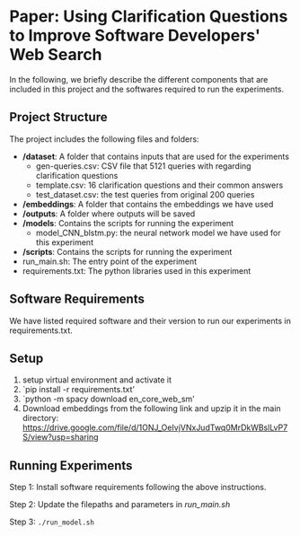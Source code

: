 # Paper: Using Clarification Questions to Improve Software Developers' Web Search
In the following, we briefly describe the different components that are included in this project and the softwares required to run the experiments.

## Project Structure
The project includes the following files and folders:

  - __/dataset__: A folder that contains inputs that are used for the experiments
	  - gen-queries.csv: CSV file that 5121 queries with regarding clarification questions
	  - template.csv: 16 clarification questions and their common answers
	  - test_dataset.csv: the test queries from original 200 queries
  - __/embeddings__: A folder that contains the embeddings we have used
  - __/outputs__: A folder where outputs will be saved
  - __/models__: Contains the scripts for running the experiment
	  - model_CNN_blstm.py: the neural network model we have used for this experiment
  - __/scripts__: Contains the scripts for running the experiment
  - run_main.sh: The entry point of the experiment
  - requirements.txt: The python libraries used in this experiment
  

## Software Requirements
We have listed required software and their version to run our experiments in requirements.txt.

## Setup
1. setup virtual environment and activate it
2. `pip install -r requirements.txt'
3. `python -m spacy download en_core_web_sm'
4. Download embeddings from the following link and upzip it in the main directory: https://drive.google.com/file/d/1ONJ_OeIvjVNxJudTwq0MrDkWBslLvP7S/view?usp=sharing


## Running Experiments
Step 1: Install software requirements following the above instructions.

Step 2: Update the filepaths and parameters in *run_main.sh*

Step 3: `./run_model.sh`
